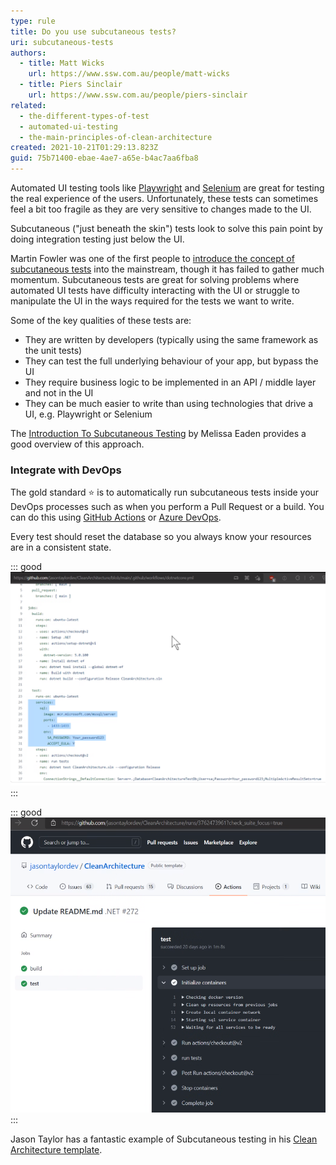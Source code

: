 ```yaml
---
type: rule
title: Do you use subcutaneous tests?
uri: subcutaneous-tests
authors:
  - title: Matt Wicks
    url: https://www.ssw.com.au/people/matt-wicks
  - title: Piers Sinclair
    url: https://www.ssw.com.au/people/piers-sinclair
related:
  - the-different-types-of-test
  - automated-ui-testing
  - the-main-principles-of-clean-architecture
created: 2021-10-21T01:29:13.823Z
guid: 75b71400-ebae-4ae7-a65e-b4ac7aa6fba8
---
```

Automated UI testing tools like [Playwright](https://playwright.dev/) and [Selenium](https://www.selenium.dev/) are great for testing the real experience of the users. Unfortunately, these tests can sometimes feel a bit too fragile as they are very sensitive to changes made to the UI. 

Subcutaneous ("just beneath the skin") tests look to solve this pain point by doing integration testing just below the UI.

<!--endintro-->

Martin Fowler was one of the first people to [introduce the concept of subcutaneous tests](https://martinfowler.com/bliki/SubcutaneousTest.html) into the mainstream, though it has failed to gather much momentum. Subcutaneous tests are great for solving problems where automated UI tests have difficulty interacting with the UI or struggle to manipulate the UI in the ways required for the tests we want to write.

Some of the key qualities of these tests are:

* They are written by developers (typically using the same framework as the unit tests)
* They can test the full underlying behaviour of your app, but bypass the UI
* They require business logic to be implemented in an API / middle layer and not in the UI
* They can be much easier to write than using technologies that drive a UI, e.g. Playwright or Selenium

The [Introduction To Subcutaneous Testing](https://www.ministryoftesting.com/dojo/lessons/introduction-to-subcutaneous-testing) by Melissa Eaden provides a good overview of this approach.

### Integrate with DevOps

The gold standard ⭐ is to automatically run subcutaneous tests inside your DevOps processes such as when you perform a Pull Request or a build. You can do this using [GitHub Actions](https://github.com/features/actions) or [Azure DevOps](https://azure.microsoft.com/en-au/services/devops/).

Every test should reset the database so you always know your resources are in a consistent state.

::: good
![Figure: Good example - Define your workflows in yml files and containerize your testing](/rules/subcutaneous-tests/githubactionyml.png)
:::

::: good
![Figure: Good example - Your tests can then run in your DevOps pipelines](/rules/subcutaneous-tests/githubpipeline.png)
:::

Jason Taylor has a fantastic example of Subcutaneous testing in his [Clean Architecture template](https://github.com/jasontaylordev/CleanArchitecture/tree/main/tests).

